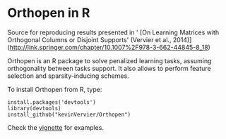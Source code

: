 # Orthopen in R
Source for reproducing results presented in '
[On Learning Matrices with Orthogonal Columns or Disjoint Supports' (Vervier et al., 2014)] (http://link.springer.com/chapter/10.1007%2F978-3-662-44845-8_18)

Orthopen is an R package to solve penalized learning tasks, assuming orthogonality between tasks support. It also allows to perform feature selection and sparsity-inducing schemes.

To install Orthopen from R, type:

```{r}
install.packages('devtools')
library(devtools)
install_github("kevinVervier/Orthopen")
```

Check the [vignette](vignettes/apg_vignette.Rmd) for examples.
